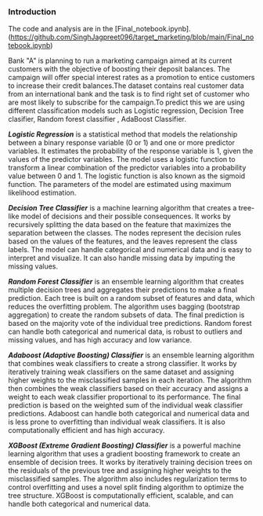 ### Introduction

The code and analysis are in the [Final_notebook.ipynb].(https://github.com/SinghJagpreet096/target_marketing/blob/main/Final_notebook.ipynb)

    
Bank "A" is planning to run a marketing campaign aimed at its current customers with the objective of boosting their deposit balances. The campaign will offer special interest rates as a promotion to entice customers to increase their credit balances.The dataset contains real customer data from an international bank and the task is to find right set of customer who are most likely to subscribe for the campaign.To predict this we are using different classification models such as Logistic regression, Decision Tree clasifier, Random forest classifier , AdaBoost Classifier.
    
    
***Logistic Regression*** is a statistical method that models the relationship between a binary response variable (0 or 1) and one or more predictor variables. It estimates the probability of the response variable is 1, given the values of the predictor variables. The model uses a logistic function to transform a linear combination of the predictor variables into a probability value between 0 and 1. The logistic function is also known as the sigmoid function. The parameters of the model are estimated using maximum likelihood estimation.

***Decision Tree Classifier*** is a machine learning algorithm that creates a tree-like model of decisions and their possible consequences. It works by recursively splitting the data based on the feature that maximizes the separation between the classes. The nodes represent the decision rules based on the values of the features, and the leaves represent the class labels. The model can handle categorical and numerical data and is easy to interpret and visualize. It can also handle missing data by imputing the missing values.

***Random Forest Classifier*** is an ensemble learning algorithm that creates multiple decision trees and aggregates their predictions to make a final prediction. Each tree is built on a random subset of features and data, which reduces the overfitting problem. The algorithm uses bagging (bootstrap aggregation) to create the random subsets of data. The final prediction is based on the majority vote of the individual tree predictions. Random forest can handle both categorical and numerical data, is robust to outliers and missing values, and has high accuracy and low variance.

***Adaboost (Adaptive Boosting) Classifier*** is an ensemble learning algorithm that combines weak classifiers to create a strong classifier. It works by iteratively training weak classifiers on the same dataset and assigning higher weights to the misclassified samples in each iteration. The algorithm then combines the weak classifiers based on their accuracy and assigns a weight to each weak classifier proportional to its performance. The final prediction is based on the weighted sum of the individual weak classifier predictions. Adaboost can handle both categorical and numerical data and is less prone to overfitting than individual weak classifiers. It is also computationally efficient and has high accuracy.

***XGBoost (Extreme Gradient Boosting) Classifier*** is a powerful machine learning algorithm that uses a gradient boosting framework to create an ensemble of decision trees. It works by iteratively training decision trees on the residuals of the previous tree and assigning higher weights to the misclassified samples. The algorithm also includes regularization terms to control overfitting and uses a novel split finding algorithm to optimize the tree structure. XGBoost is computationally efficient, scalable, and can handle both categorical and numerical data.
